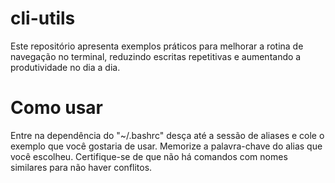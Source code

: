 # cli-utils

Este repositório apresenta exemplos práticos para melhorar a rotina de navegação no terminal, reduzindo escritas repetitivas e aumentando a produtividade no dia a dia.

# Como usar

Entre na dependência do "~/.bashrc" desça até a sessão de aliases e cole o exemplo que você gostaria de usar. Memorize a palavra-chave do alias que você escolheu. Certifique-se de que não há comandos com nomes similares para não haver conflitos.


